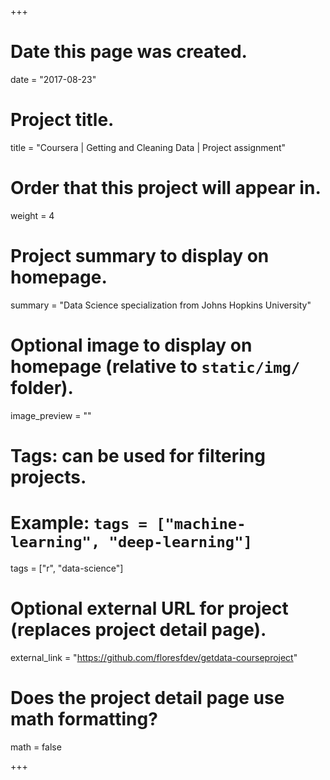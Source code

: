 +++
# Date this page was created.
date = "2017-08-23"

# Project title.
title = "Coursera | Getting and Cleaning Data | Project assignment"

# Order that this project will appear in.
weight = 4

# Project summary to display on homepage.
summary = "Data Science specialization from Johns Hopkins University"

# Optional image to display on homepage (relative to `static/img/` folder).
image_preview = ""

# Tags: can be used for filtering projects.
# Example: `tags = ["machine-learning", "deep-learning"]`
tags = ["r", "data-science"]

# Optional external URL for project (replaces project detail page).
external_link = "https://github.com/floresfdev/getdata-courseproject"

# Does the project detail page use math formatting?
math = false

+++

